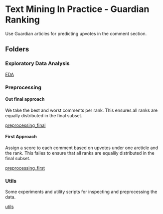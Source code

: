 # Text Mining In Practice - Guardian Ranking

Use Guardian articles for predicting upvotes in the comment section.

## Folders

### Exploratory Data Analysis

[EDA](EDA)

### Preprocessing

#### Out final approach

We take the best and worst comments per rank. This ensures all ranks are equally distributed in the final subset.

[preprocessing_final](preprocessing_final)

#### First Approach

Assign a score to each comment based on upvotes under one arcticle and the rank. This failes to ensure that all ranks are equaliiy distributed in the final subset.

[preprocessing_first](preprocessing_first)

### Utils

Some experiments and utility scripts for inspecting and preprocessing the data.

[utils](utils)
